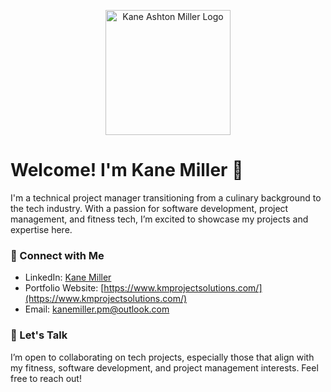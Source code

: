 <p align="center">
  <img src="https://www.kmprojectsolutions.com/images/secondary-logo.png" alt="Kane Ashton Miller Logo" width="200"/>
</p>

# Welcome! I'm Kane Miller 👋

I'm a technical project manager transitioning from a culinary background to the tech industry. With a passion for software development, project management, and fitness tech, I’m excited to showcase my projects and expertise here.

### 🤝 Connect with Me
- LinkedIn: [Kane Miller](www.linkedin.com/in/kane-a-miller)
- Portfolio Website: [https://www.kmprojectsolutions.com/](https://www.kmprojectsolutions.com/)
- Email: [kanemiller.pm@outlook.com](mailto:kanemiller.pm@outlook.com)

### 💬 Let's Talk
I’m open to collaborating on tech projects, especially those that align with my fitness, software development, and project management interests. Feel free to reach out!
